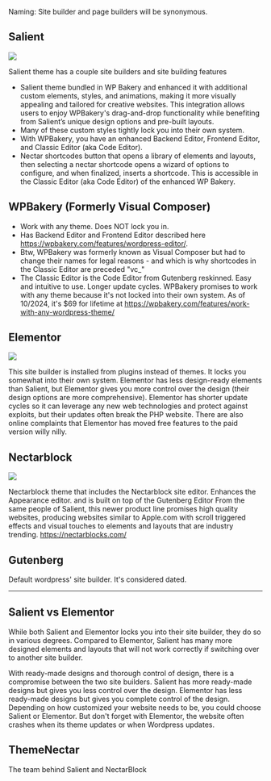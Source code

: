 Naming: Site builder and page builders will be synonymous.

## Salient
![](https://i.imgur.com/dmtQ5C2.png)

Salient theme has a couple site builders and site building features
- Salient theme bundled in WP Bakery and enhanced it with additional custom elements, styles, and animations, making it more visually appealing and tailored for creative websites. This integration allows users to enjoy WPBakery's drag-and-drop functionality while benefiting from Salient’s unique design options and pre-built layouts.
- Many of these custom styles tightly lock you into their own system. 
- With WPBakery, you have an enhanced Backend Editor, Frontend Editor, and Classic Editor (aka Code Editor).
- Nectar shortcodes button that opens a library of elements and layouts, then selecting a nectar shortcode opens a wizard of options to configure, and when finalized, inserts a shortcode. This is accessible in the Classic Editor (aka Code Editor) of the enhanced WP Bakery.

## WPBakery (Formerly Visual Composer)
- Work with any theme. Does NOT lock you in.
- Has Backend Editor and Frontend Editor described here https://wpbakery.com/features/wordpress-editor/. 
- Btw, WPBakery was formerly known as Visual Composer but had to change their names for legal reasons - and which is why shortcodes in the Classic Editor are preceded "vc_"
- The Classic Editor is the Code Editor from Gutenberg reskinned. Easy and intuitive to use. Longer update cycles. WPBakery promises to work with any theme because it's not locked into their own system. As of 10/2024, it's $69 for lifetime at https://wpbakery.com/features/work-with-any-wordpress-theme/
## Elementor
![](https://i.imgur.com/FRxWd6N.png)

This site builder is installed from plugins instead of themes. It locks you somewhat into their own system. Elementor has less design-ready elements than Salient, but Elementor gives you more control over the design (their design options are more comprehensive). Elementor has shorter update cycles so it can leverage any new web technologies and protect against exploits, but their updates often break the PHP website. There are also online complaints that Elementor has moved free features to the paid version willy nilly.

## Nectarblock
![](https://i.imgur.com/rt52B7K.png)

Nectarblock theme that includes the Nectarblock site editor. Enhances the Appearance editor. and is built on top of the Gutenberg Editor From the same people of Salient, this newer product line promises high quality websites, producing websites similar to Apple.com with scroll triggered effects and visual touches to elements and layouts that are industry trending.
https://nectarblocks.com/

## Gutenberg
Default wordpress' site builder. It's considered dated.


---

## Salient vs Elementor

While both Salient and Elementor locks you into their site builder, they do so in various degrees. Compared to Elementor, Salient has many more designed elements and layouts that will not work correctly if switching over to another site builder.

With ready-made designs and thorough control of design, there is a compromise between the two site builders. Salient has more ready-made designs but gives you less control over the design. Elementor has less ready-made designs but gives you complete control of the design. Depending on how customized your website needs to be, you could choose Salient or Elementor. But don't forget with Elementor, the website often crashes when its theme updates or when Wordpress updates.

## ThemeNectar
The team behind Salient and NectarBlock